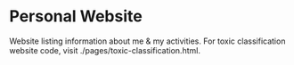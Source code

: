 # Personal Website
Website listing information about me & my activities.
For toxic classification website code, visit ./pages/toxic-classification.html.